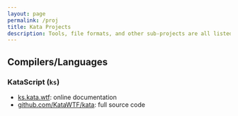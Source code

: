 ```yaml
---
layout: page
permalink: /proj
title: Kata Projects
description: Tools, file formats, and other sub-projects are all listed here!
---
```


## Compilers/Languages


### KataScript (`ks`)

  * [ks.kata.wtf](https://ks.kata.wtf): online documentation
  * [github.com/KataWTF/kata](https://github.com/KataWTF/kata): full source code
